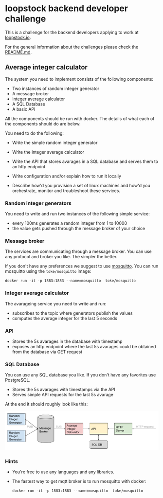 # loopstock backend developer challenge

This is a challenge for the backend developers applying to work at [loopstock.io](http://www.loopstock.io).

For the general information about the challenges please check the [README.md](../README.md).


## Average integer calculator

The system you need to implement consists of the following components:

- Two instances of random integer generator
- A message broker
- Integer average calculator
- A SQL Database
- A basic API

All the components should be run with docker. The details of what each of the components should do are below.

You need to do the following:

- Write the simple random integer generator
- Write the integer average calculator
- Write the API that stores avarages in a SQL database and serves them to an http endpoint


- Write configuration and/or explain how to run it locally
- Describe how'd you provision a set of linux machines and how'd you orchestrate, monitor and troubleshoot these services.


### Random integer generators

You need to write and run two instances of the following simple service:

- every 100ms generates a random integer from 1 to 10000
- the value gets pushed through the message broker of your choice


### Message broker

The services are communicating through a message broker. You can use any protocol and broker you like. The simpler the better.

If you don't have any preferences we suggest to use [mosquitto](https://mosquitto.org/). You can run mosquitto using the `toke/mosquitto` image:
```
docker run -it -p 1883:1883 --name=mosquitto  toke/mosquitto
```


### Integer average calculator

The avarageing service you need to write and run:

- subscribes to the topic where generators publish the values
- computes the average integer for the last 5 seconds


### API

- Stores the 5s avarages in the database with timestamp
- exposes an http endpoint where the last 5s avarages could be obtained from the database via GET request


### SQL Database

You can use any SQL database you like. If you don't have any favorites use PostgreSQL.

- Stores the 5s avarages with timestamps via the API
- Serves simple API requests for the last 5s avarage



At the end it should roughly look like this:

![Image of services](/backend-devs/backend-challenge.png)


### Hints

- You're free to use any languages and any libraries.

- The fastest way to get mqtt broker is to run mosquitto with docker:
    ```
    docker run -it -p 1883:1883 --name=mosquitto  toke/mosquitto
    ```
